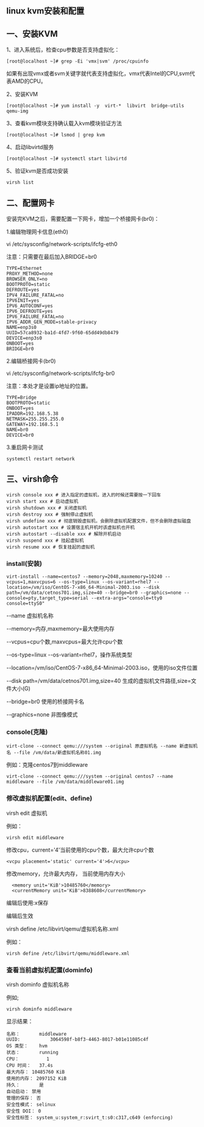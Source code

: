 ## linux kvm安装和配置

## 一、安装KVM

1、进入系统后，检查cpu参数是否支持虚拟化：

```
[root@localhost ~]# grep -Ei 'vmx|svm' /proc/cpuinfo
```

如果有出现vmx或者svm关键字就代表支持虚拟化，vmx代表Intel的CPU,svm代表AMD的CPU。

2、安装KVM

```
[root@localhost ~]# yum install -y  virt-*  libvirt  bridge-utils qemu-img
```

3、查看kvm模块支持确认载入kvm模块验证方法

```
[root@localhost ~]# lsmod | grep kvm
```

4、启动libvirtd服务

```
[root@localhost ~]# systemctl start libvirtd
```

5、验证kvm是否成功安装

```
virsh list
```

## 二、配置网卡

安装完KVM之后，需要配置一下网卡，增加一个桥接网卡(br0)：

1.编辑物理网卡信息(eth0)

vi /etc/sysconfig/network-scripts/ifcfg-eth0

注意：只需要在最后加入BRIDGE=br0

```
TYPE=Ethernet
PROXY_METHOD=none
BROWSER_ONLY=no
BOOTPROTO=static
DEFROUTE=yes
IPV4_FAILURE_FATAL=no
IPV6INIT=yes
IPV6_AUTOCONF=yes
IPV6_DEFROUTE=yes
IPV6_FAILURE_FATAL=no
IPV6_ADDR_GEN_MODE=stable-privacy
NAME=enp3s0
UUID=57ca8932-ba1d-4fd7-9f60-65dd49db8479
DEVICE=enp3s0
ONBOOT=yes
BRIDGE=br0
```

2.编辑桥接网卡(br0)

vi /etc/sysconfig/network-scripts/ifcfg-br0

注意：本处才是设置ip地址的位置。

```
TYPE=Bridge
BOOTPROTO=static
ONBOOT=yes
IPADDR=192.168.5.38
NETMASK=255.255.255.0
GATEWAY=192.168.5.1
NAME=br0
DEVICE=br0
```

3.重启网卡测试

```
systemctl restart network
```

## 三、virsh命令

```
virsh console xxx # 进入指定的虚拟机，进入的时候还需要按一下回车
virsh start xxx # 启动虚拟机
virsh shutdown xxx # 关闭虚拟机
virsh destroy xxx # 强制停止虚拟机
virsh undefine xxx # 彻底销毁虚拟机，会删除虚拟机配置文件，但不会删除虚拟磁盘
virsh autostart xxx # 设置宿主机开机时该虚拟机也开机
virsh autostart --disable xxx # 解除开机启动
virsh suspend xxx # 挂起虚拟机
virsh resume xxx # 恢复挂起的虚拟机
```

### install(安装)

```
virt-install --name=centos7 --memory=2048,maxmemory=10240 --vcpus=1,maxvcpus=6 --os-type=linux --os-variant=rhel7 --location=/vm/iso/CentOS-7-x86_64-Minimal-2003.iso --disk path=/vm/data/cetnos701.img,size=40 --bridge=br0 --graphics=none --console=pty,target_type=serial --extra-args="console=tty0 console=ttyS0"
```

--name 虚拟机名称

--memory=内存,maxmemory=最大使用内存

--vcpus=cpu个数,maxvcpus=最大允许cpu个数

--os-type=linux --os-variant=rhel7，操作系统类型

--location=/vm/iso/CentOS-7-x86_64-Minimal-2003.iso，使用的iso文件位置

--disk path=/vm/data/cetnos701.img,size=40 生成的虚拟机文件路径,size=文件大小(G)

--bridge=br0 使用的桥接网卡名

--graphics=none 非图像模式



### console(克隆)

```
virt-clone --connect qemu:///system --original 原虚拟机名 --name 新虚拟机名 --file /vm/data/新虚拟机名称01.img
```

例如：克隆centos7到middleware

```
virt-clone --connect qemu:///system --original centos7 --name middleware --file /vm/data/middleware01.img
```



### 修改虚拟机配置(edit、define)

virsh edit 虚拟机

例如：

```
virsh edit middleware
```

修改cpu，current='4'当前使用的cpu个数，<vcpu>最大允许cpu个数</vcpu>

```
<vcpu placement='static' current='4'>6</vcpu>
```

修改memory，<memory unit='KiB'>允许最大内存</memory>，  <currentMemory unit='KiB'>当前使用内存大小</currentMemory>

```
  <memory unit='KiB'>10485760</memory>
  <currentMemory unit='KiB'>8388608</currentMemory>
```

编辑后使用:x保存



编辑后生效

virsh define /etc/libvirt/qemu/虚拟机名称.xml

例如：

```
virsh define /etc/libvirt/qemu/middleware.xml
```



### 查看当前虚拟机配置(dominfo)

virsh dominfo 虚拟机名称

例如;

```
virsh dominfo middleware
```

显示结果：

```
名称：       middleware
UUID:           3064598f-b8f3-4463-8017-b01e11085c4f
OS 类型：    hvm
状态：       running
CPU：          1
CPU 时间：   37.4s
最大内存： 10485760 KiB
使用的内存： 2097152 KiB
持久：       是
自动启动： 禁用
管理的保存： 否
安全性模式： selinux
安全性 DOI： 0
安全性标签： system_u:system_r:svirt_t:s0:c317,c649 (enforcing)

```

